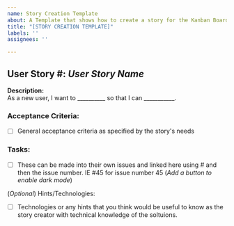 ```yaml
---
name: Story Creation Template
about: A Template that shows how to create a story for the Kanban Board
title: "[STORY CREATION TEMPLATE]"
labels: ''
assignees: ''

---
```


## User Story #: *User Story Name*

**Description:**  
As a new user, I want to __________ so that I can ___________.

### Acceptance Criteria:
- [ ] General acceptance criteria as specified by the story's needs

### Tasks:
- [ ] These can be made into their own issues and linked here using # and then the issue number. IE #45 for issue number 45 (*Add a button to enable dark mode*)

(*Optional*) Hints/Technologies:
- [ ] Technologies or any hints that you think would be useful to know as the story creator with technical knowledge of the soltuions.
